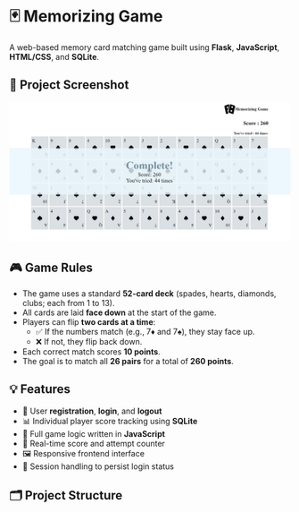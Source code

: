# 🃏 Memorizing Game

A web-based memory card matching game built using **Flask**, **JavaScript**, **HTML/CSS**, and **SQLite**.

## 📸 Project Screenshot

![MyImage](./public/S2-2.A18_MemorizingGame.PNG)

## 🎮 Game Rules

- The game uses a standard **52-card deck** (spades, hearts, diamonds, clubs; each from 1 to 13).
- All cards are laid **face down** at the start of the game.
- Players can flip **two cards at a time**:
  - ✅ If the numbers match (e.g., 7♦ and 7♠), they stay face up.
  - ❌ If not, they flip back down.
- Each correct match scores **10 points**.
- The goal is to match all **26 pairs** for a total of **260 points**.

## 💡 Features

- 🔐 User **registration**, **login**, and **logout**
- 📊 Individual player score tracking using **SQLite**
- 🎲 Full game logic written in **JavaScript**
- 🧠 Real-time score and attempt counter
- 🖼️ Responsive frontend interface
- 🔄 Session handling to persist login status

## 🗂️ Project Structure

